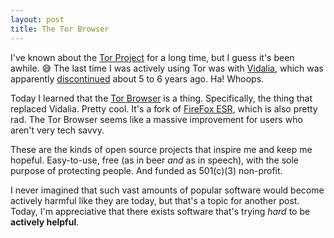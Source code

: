 ```yaml
---
layout: post
title: The Tor Browser
---
```


I've known about the [Tor Project](https://www.torproject.org/index.html.en) for a long time, but I guess it's been awhile. 😅 The last time I was actively using Tor was with [Vidalia](https://en.wikipedia.org/wiki/Vidalia_(software)), which was apparently [discontinued](https://blog.torproject.org/plain-vidalia-bundles-be-discontinued-dont-panic) about 5 to 6 years ago. Ha! Whoops.

<!--excerpt-->

Today I learned that the [Tor Browser](https://www.torproject.org/projects/torbrowser.html.en) is a thing. Specifically, the thing that replaced Vidalia. Pretty cool. It's a fork of [FireFox ESR](https://www.mozilla.org/en-US/firefox/organizations/), which is also pretty rad. The Tor Browser seems like a massive improvement for users who aren't very tech savvy.

These are the kinds of open source projects that inspire me and keep me hopeful. Easy-to-use, free (as in beer *and* as in speech), with the sole purpose of protecting people. And funded as 501(c)(3) non-profit.

I never imagined that such vast amounts of popular software would become actively harmful like they are today, but that's a topic for another post. Today, I'm appreciative that there exists software that's trying *hard* to be **actively helpful**.
